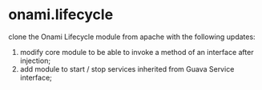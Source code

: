 # onami.lifecycle
clone the Onami Lifecycle module from apache with the following updates:

1) modify core module to be able to invoke a method of an interface after injection; 
2) add module to start / stop services inherited from Guava Service interface;

